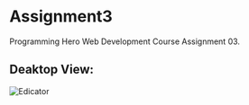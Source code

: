 # Assignment3
Programming Hero Web Development Course Assignment 03.

## Deaktop View: 
![Edicator](https://user-images.githubusercontent.com/67409313/181551795-e9661bf1-0570-4b8e-8c3c-9aba971fe1e0.png)



